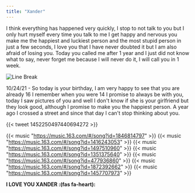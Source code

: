 ```yaml
---
title: "Xander"
---
```

I think everything has happened very quickly, I stop to not talk to you but I only hurt myself every time you talk to me I get happy and nervous you make me the happiest and luckiest person and the most stupid person in just a few seconds, I love you that I have never doubted it but I am also afraid of losing you. Today you called me after 1 year and I just did not know what to say, never forget me because I will never do it, I will call you in 1 week.

![Line Break]()

10/24/21 - So today is your birthday, I am very happy to see that you are already 16 I remember when you were 14 I promise to always be with you, today I saw pictures of you and well I don't know if she is your girlfriend but they look good, although I promise to make you the happiest person. A year ago I crossed a street and since that day I can't stop thinking about you.

{{< tweet 1452250497440694272 >}}

{{< music "https://music.163.com/#/song?id=1846814797" >}}
{{< music "https://music.163.com/#/song?id=1416243053" >}}
{{< music "https://music.163.com/#/song?id=1497510960" >}}
{{< music "https://music.163.com/#/song?id=1351375640" >}}
{{< music "https://music.163.com/#/song?id=477936860" >}}
{{< music "https://music.163.com/#/song?id=1872392662" >}}
{{< music "https://music.163.com/#/song?id=1457707973" >}}

**I LOVE YOU XANDER :(fas fa-heart):**